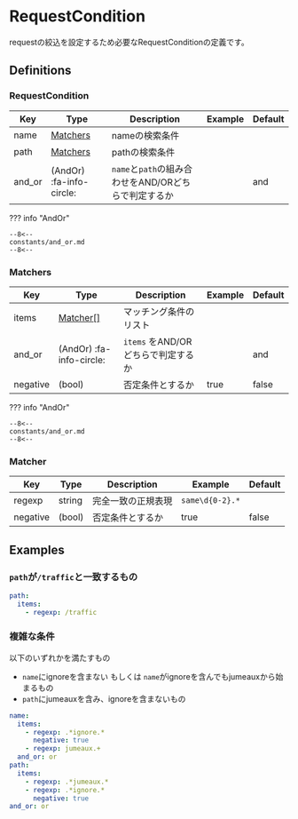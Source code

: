 RequestCondition
================

requestの絞込を設定するため必要なRequestConditionの定義です。

Definitions
-----------

### RequestCondition

|  Key   |           Type           |                     Description                      | Example | Default |
| ------ | ------------------------ | ---------------------------------------------------- | ------- | ------- |
| name   | [Matchers](#matchers)    | nameの検索条件                                       |         |         |
| path   | [Matchers](#matchers)    | pathの検索条件                                       |         |         |
| and_or | (AndOr) :fa-info-circle: | `name`と`path`の組み合わせをAND/ORどちらで判定するか |         | and     |

??? info "AndOr"

    --8<--
    constants/and_or.md
    --8<--

### Matchers

|   Key    |           Type           |            Description             | Example | Default |
| -------- | ------------------------ | ---------------------------------- | ------- | ------- |
| items    | [Matcher[]](#matcher)    | マッチング条件のリスト             |         |         |
| and_or   | (AndOr) :fa-info-circle: | `items` をAND/ORどちらで判定するか |         | and     |
| negative | (bool)                   | 否定条件とするか                   | true    | false   |

??? info "AndOr"

    --8<--
    constants/and_or.md
    --8<--

### Matcher

|   Key    |  Type  |    Description     |     Example     | Default |
| -------- | ------ | ------------------ | --------------- | ------- |
| regexp   | string | 完全一致の正規表現 | `same\d{0-2}.*` |         |
| negative | (bool) | 否定条件とするか   | true            | false   |


Examples
--------

### `path`が`/traffic`と一致するもの

```yml
path:
  items:
    - regexp: /traffic
```

### 複雑な条件

以下のいずれかを満たすもの

* `name`にignoreを含まない もしくは `name`がignoreを含んでもjumeauxから始まるもの
* `path`にjumeauxを含み、ignoreを含まないもの

```yml
name:
  items:
    - regexp: .*ignore.*
      negative: true
    - regexp: jumeaux.+
  and_or: or
path:
  items:
    - regexp: .*jumeaux.*
    - regexp: .*ignore.*
      negative: true
and_or: or
```
